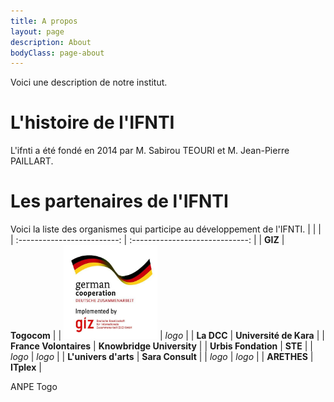 ```yaml
---
title: A propos
layout: page
description: About
bodyClass: page-about
---
```


Voici une description de notre institut.

# L'histoire de l'IFNTI

L'ifnti a été fondé en 2014 par M. Sabirou TEOURI et M. Jean-Pierre PAILLART.


# Les partenaires de l'IFNTI
Voici la liste des organismes qui participe au développement de l'IFNTI.
| | |
| :-------------------------: | :-----------------------------: |
|            **GIZ**          |         __Togocom__             |
| <img src="images/partenaires/giz_large.jpg" alt="GIZ" width="150" height="150"/>  | *logo* |
|           **La DCC**        |    __Université de Kara__       |
|    **France Volontaires**   |    __Knowbridge University__    |
|      **Urbis Fondation**    |            __STE__              |
|          *logo*             |            *logo*               |
|     **L'univers d'arts**    |      __Sara Consult__           |
|            *logo*           |            *logo*               |
|         **ARETHES**         |          __ITplex__             |

ANPE Togo
